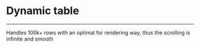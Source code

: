 # Dynamic table 
-----
Handles 100k+ rows with an optimal for rendering way, thus the scrolling is infinite and smooth
